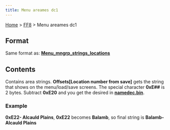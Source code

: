 ```yaml
---
title: Menu areames dc1
---
```


[Home](../Main%20Page.md.md) > [FF8](../FF8.md) > Menu areames dc1

## Format

Same format as: **[Menu\_mngrp\_strings\_locations][]**

## Contents

Contains area strings. **Offsets\[Location number from save\]** gets the
string that shows on the menu/load/save screens. The special character
**0xE\#\#** is 2 bytes. Subtract **0xE20** and you get the desired in
**[namedec.bin][]**.

### Example

**0xE22- Alcauld Plains**, **0xE22** becomes **Balamb**, so final string
is **Balamb- Alcauld Plains**

  [Menu\_mngrp\_strings\_locations]: http://wiki.ffrtt.ru/index.php/FF8/Menu_mngrp_strings_locations
  [namedec.bin]: Main%20namedic.md "wikilink"
